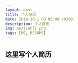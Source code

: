 ```yaml
---
layout: post
title: 个人简历
date: 2018-10-1 00:00:00 +0300
description: 个人简历
img: me/jianli.png
tags: [ME, RESUME]
---
```



## 这里写个人简历